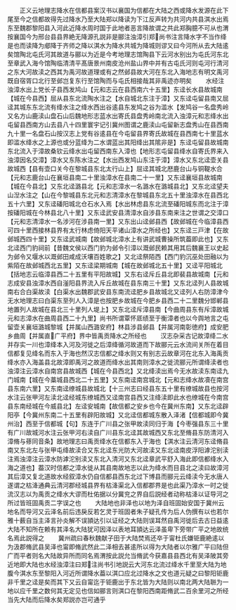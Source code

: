 <!-- { "loadSidebar": true } -->
　　正义云地理志降水在信都县案汉书以襄国为信都在大陆之西或降水发源在此下尾至今之信都故得先过降水乃至大陆郑以降读为下江反声转为共河内共县淇水出焉东至魏郡黎阳县入河此近降水周时国于此地者恶言降故谓之共此郑胸臆不可从也渭按襄国今为邢台县县界絶无降源孔説非是郦注浊漳引郑尚书注言降水字不当作绛是也而读降为郕降于齐师之降以淇水为降水共城为降城则谬又曰今河所从去大陆逺矣馆陶北屯氏河其故道与郦以为近是今考地理志馆陶县下云河水别出为屯氏河东北至章武入海今馆陶临清清平髙唐景州南皮沧州盐山界中并有古屯氏河则屯河行清河之东大河故渎之西其为禹河故道理或有之然邺县故大河在东北入海地志有明文禹河既自宿胥口北行至邺岂复东行至馆陶而与屯氏相接哉其非禹迹亦明矣
　　水经注浊漳水出上党长子县西发鸠山【元和志云在县西南六十五里】东迳长水县故城南【城在今县西】屈从县东北流陶水注之【水自城北东注于漳】又东迳屯留县南又屈迳其城东东北流有绛水注之绛水西出谷逺县东发鸠之谷为滥水【发鸠谷一名盘秀岭又名方山鹿渎山盘石山后魏地形志蓝水出寄氏县盘秀岭南北流入浊漳元和志绛水出屯留县西南方山去县八十四里寰宇记引冀州图谓之鹿渎山屯留新志盘秀山在县西南九十里一名盘石山按汉志上党有谷逺县在今屯留县界寄氏故城在县西南七十里蓝水即滥水绛水之上源也或分蓝绛为二水谓蓝出其阳绛出其隂非是】东迳屯留县故城南东北流入于漳故桑钦云绛水出屯留西南东入漳也【地形志屯留县绛水自寄氏界来入浊漳因名交漳】漳水又东陈水注之【水出西发鸠山东注于漳】漳水又东北迳壶关县故城西【县有壶口关今在黎城县东北太行山上】屈迳其城北厯鹿台山与铜鞮水合【元和志鹿台山在襄垣县南二十里浊漳水在县南二十一里】又东迳襄垣县故城南【城在今县北】又东北迳潞县北【元和志漳水一名潞水在潞城县北】又东北迳望夫山湼水注之【山在今黎城县东北元和志清漳水在黎城县东北五十里浊漳水在县西北五十六里】又东迳磻阳城北仓石水入焉【水出林虑县东北流至磻阳城东而北注于漳按磻阳城在今林县北八十里】又东迳武安县清漳水自涉县东南来注之世谓之交漳口【元和志清漳水一名涉河在涉县南一里】又东出山迳邺县西【故邺城在今临漳县西可四十里西接林县界有太行林虑倚阳天平诸山漳水之所经也】又东迳三戸津【在故邺城西四十里】又东迳武城南【故邺城北漳水上有讲武城曹操所筑葢即此也】又东北迳西门豹祠前【昔魏文侯以西门豹为邺令引漳以溉邺民赖其用其后魏襄王以史起为邺令又堰水以溉邺田咸成沃壤百姓歌之】又北迳祭陌西【西门豹沉巫处田融以为紫陌在故邺城西北五里】又东迳梁期城南【城在故邺城北五十里】又迳平阳城北【括地志云临漳县西二十五里有平阳故城】又东右迳斥丘县北即裴县故城南【元和志成安县浊漳水西自滏阳县界流入斥丘故城在县东南三十里】又东北迳列人县故城南右合白渠故渎【白渠水出魏郡武安县东南流迳肥乡县故城北又迳列人右防漳津今无水地理志曰白渠东至列人入漳是也按肥乡故城在今肥乡县西二十二里魏分邯郸县地置列人故城在县北三十里列人堤上】又东北迳斥漳县南【今曲周县东有斥漳故城元和志漳水在曲周县西二十九里】尚书所谓覃怀厎绩至于衡漳者也以今舆地言之屯留壶关襄垣潞城黎城【并属山西潞安府】林县涉县邺县【并属河南彰徳府】成安肥乡曲周【并属直广平府】界中皆禹贡降水之所经也
　　汉志杂采古记故漳绛二水并存实一川也漳绛本入河及河徙之后漳绛循河故道而下故郦元云水流间关所在着目信都复见绛名而东入于海也然汉志信都之绛水则又有别志云故章河在北东入海禹贡绛水亦入海盖县北故漳即禹河之故道而绛水出其南则漳水之徙流郦元所谓绛渎者也浊漳注云漳水自南宫县故城西【城在今县西北】又北绛渎出焉今无水故渎东南迳九门城南【城在今藁城县西北二十五里】又东南迳南宫城北【元和志绛水故凟在南宫县东南六里】又东南迳缭城县故城北【十三州志曰经县东五十里有缭城故县也按河水注云张甲河左渎北迳经城东缭城西又迳南宫县西又注绛渎即此水也缭城在今南宫县东南经城在今威县北】左迳安城南【故信都之安乡也今在冀州东南】又东北迳辟阳亭【今冀州东南二十五里有辟阳故城】又北迳信都城东散入泽渚【信都城即今冀州治】西至于信都城【句】东连于广川县之张甲故渎同归于海【今枣强县东三十里有广川故城河水注云张甲河右渎自广川县东北迳其故城西又东北至脩县东防清河入漳脩与蓚同音条】故地理志曰禹贡绛水在信都东入于海也【淇水注云清河东迳脩县南又东北左与张甲屯绛故渎合又东北迳东光防大河故渎又东北迳南皮浮阳滹沱别渎注焉浊漳注云漳水防滹沱别渎又东北入清河又东北迳章武平舒入海此即信都绛水入海之道也】葢汉时信都之漳水徙从其县南故地志以此为绛水而目县北之渎曰故漳河其后漳又复北道故水经叙漳水仍自信都县西东北过下博县而郦元云绛渎今无水唐人遂谓之枯洚通典云清河郡经城县界有枯洚渠北入信都郡界是也此渠乃漳水一时之徙流汉志以为禹贡之绛水大谬而杜佑据以分冀兖之界自后説经者动称枯洚以证导河之所过皆班固禹贡二字误之也
　　大陆地也非泽也以地为泽自班固始安国于冀州云地名而导河又云泽名前后违戾反若乞灵于班固者朱子疑孔传为后人伪撰有以也若尔雅十薮自当主泽言孙炎解不误頴达引以证经之大陆则误耳然自禹河徙后去古日益逺大陆不知所在赖有其泽名大陆犹可因泽以表地耳頴达云泽虽卑下旁带广平之地故统名焉此説得之
　　冀州疏曰春秋魏献子田于大陆焚焉还卒于甯杜氏嫌钜鹿絶逺以为汲郡脩武县吴泽也甯即脩武然此二泽相去甚逺所以得为大陆者以尔雅广平曰陆但广而平者则名大陆故异所而同名焉渭按此説允当脩武今获嘉县县西北有吴泽陂其旁近地即大陆也水经浊漳注曰郑注尚书引地説云大河东北流过绛水千里至大陆为地腹今淇水东至黎阳入河近所谓降水葢以淇口应北过降水之文也道元疑之曰黎阳钜鹿非千里之迳是矣而其下又云自甯迄于钜鹿出于东北皆为大陆则以南北两大陆聮为一地以应千里之数何其无定见也信如郦言则淇口在黎阳西南距脩武二百余里河之所经当先大陆而后降水矣郑説亦岂可通乎
